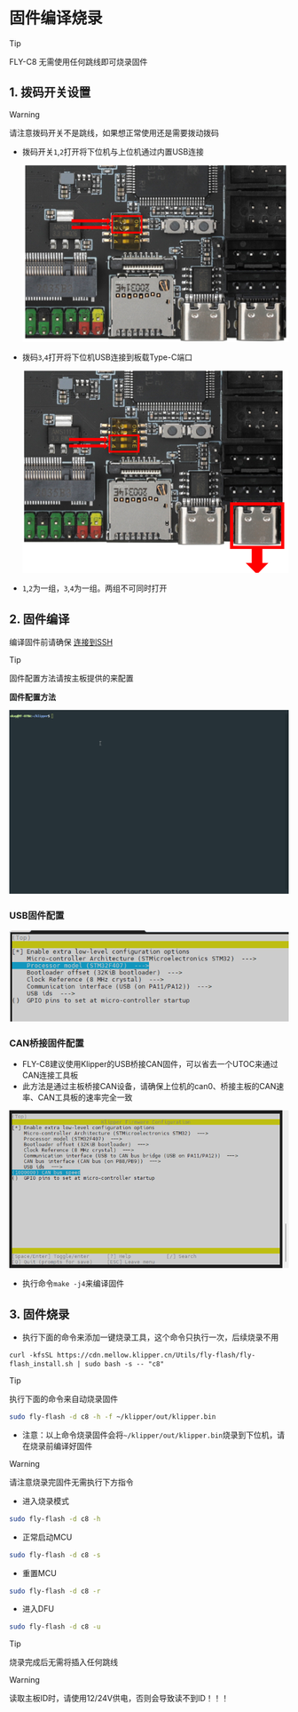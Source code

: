 # 固件编译烧录

> [!TIP]
> FLY-C8 无需使用任何跳线即可烧录固件



## 1. 拨码开关设置

> [!Warning]
> 请注意拨码开关不是跳线，如果想正常使用还是需要拨动拨码
* 拨码开关``1``,``2``打开将下位机与上位机通过内置USB连接

  ![dip1](../../images/boards/fly_c8/dip1.png)

* 拨码``3``,``4``打开将下位机USB连接到板载Type-C端口

  ![dip2](../../images/boards/fly_c8/dip2.png)

* ``1``,``2``为一组，``3``,``4``为一组。两组不可同时打开

## 2. 固件编译

编译固件前请确保 [连接到SSH](/board/fly_gemini/host/FLY_π_ssh.md "点击即可跳转")

> [!TIP]
> 固件配置方法请按主板提供的来配置

**固件配置方法**

![MAKE](../../images/adv/make.gif)

<!-- tabs:start -->

### **USB固件配置**

![usb2can](../../images/boards/fly_c8/usb.png ":no-zooom")



### **CAN桥接固件配置**

* FLY-C8建议使用Klipper的USB桥接CAN固件，可以省去一个UTOC来通过CAN连接工具板
* 此方法是通过主板桥接CAN设备，请确保上位机的can0、桥接主板的CAN速率、CAN工具板的速率完全一致

![usb2can](../../images/boards/fly_c8/usb2can.png ":no-zooom")

<!-- tabs:end -->

* 执行命令```make -j4```来编译固件

## 3. 固件烧录

* 执行下面的命令来添加一键烧录工具，这个命令只执行一次，后续烧录不用

```
curl -kfsSL https://cdn.mellow.klipper.cn/Utils/fly-flash/fly-flash_install.sh | sudo bash -s -- "c8"
```

  > [!TIP]
> 执行下面的命令来自动烧录固件

```bash
sudo fly-flash -d c8 -h -f ~/klipper/out/klipper.bin
```

* 注意：以上命令烧录固件会将``~/klipper/out/klipper.bin``烧录到下位机，请在烧录前编译好固件

> [!Warning]
> 请注意烧录完固件无需执行下方指令

* 进入烧录模式

```bash
sudo fly-flash -d c8 -h
```


* 正常启动MCU

```bash
sudo fly-flash -d c8 -s
```

* 重置MCU

```bash
sudo fly-flash -d c8 -r
```

* 进入DFU

```bash
sudo fly-flash -d c8 -u
```

> [!TIP]
> 烧录完成后无需将插入任何跳线

> [!warning]
> 读取主板ID时，请使用12/24V供电，否则会导致读不到ID！！！

